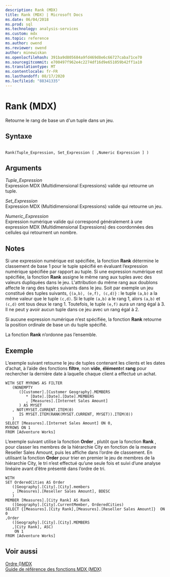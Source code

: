 ```yaml
---
description: Rank (MDX)
title: Rank (MDX) | Microsoft Docs
ms.date: 06/04/2018
ms.prod: sql
ms.technology: analysis-services
ms.custom: mdx
ms.topic: reference
ms.author: owend
ms.reviewer: owend
author: minewiskan
ms.openlocfilehash: 391ba9d805684a9fd469d8e6c66727caba71ce70
ms.sourcegitcommit: e700497f962e4c2274df16d9e651059b42ff1a10
ms.translationtype: MT
ms.contentlocale: fr-FR
ms.lasthandoff: 08/17/2020
ms.locfileid: "88341335"
---
```

# <a name="rank-mdx"></a>Rank (MDX)


  Retourne le rang de base un d'un tuple dans un jeu.  
  
## <a name="syntax"></a>Syntaxe  
  
```  
  
Rank(Tuple_Expression, Set_Expression [ ,Numeric Expression ] )  
```  
  
## <a name="arguments"></a>Arguments  
 *Tuple_Expression*  
 Expression MDX (Multidimensional Expressions) valide qui retourne un tuple.  
  
 *Set_Expression*  
 Expression MDX (Multidimensional Expressions) valide qui retourne un jeu.  
  
 *Numeric_Expression*  
 Expression numérique valide qui correspond généralement à une expression MDX (Multidimensional Expressions) des coordonnées des cellules qui retournent un nombre.  
  
## <a name="remarks"></a>Notes  
 Si une expression numérique est spécifiée, la fonction **Rank** détermine le classement de base 1 pour le tuple spécifié en évaluant l’expression numérique spécifiée par rapport au tuple. Si une expression numérique est spécifiée, la fonction **Rank** assigne le même rang aux tuples avec des valeurs dupliquées dans le jeu. L'attribution du même rang aux doublons affecte le rang des tuples suivants dans le jeu. Soit par exemple un jeu constitué des tuples suivants, `{(a,b), (e,f), (c,d)}` : le tuple `(a,b)` a la même valeur que le tuple `(c,d)`. Si le tuple `(a,b)` a le rang 1, alors `(a,b)` et `(c,d)` ont tous deux le rang 1. Toutefois, le tuple `(e,f)` aura un rang égal à 3. Il ne peut y avoir aucun tuple dans ce jeu avec un rang égal à 2.  
  
 Si aucune expression numérique n’est spécifiée, la fonction **Rank** retourne la position ordinale de base un du tuple spécifié.  
  
 La fonction **Rank** n’ordonne pas l’ensemble.  
  
## <a name="example"></a>Exemple  
 L’exemple suivant retourne le jeu de tuples contenant les clients et les dates d’achat, à l’aide des fonctions **filtre**, non **vide**, **élément**et **rang** pour rechercher la dernière date à laquelle chaque client a effectué un achat.  
  
```  
WITH SET MYROWS AS FILTER  
   (NONEMPTY  
      ([Customer].[Customer Geography].MEMBERS  
         * [Date].[Date].[Date].MEMBERS  
         , [Measures].[Internet Sales Amount]  
      ) AS MYSET  
   , NOT(MYSET.CURRENT.ITEM(0)  
      IS MYSET.ITEM(RANK(MYSET.CURRENT, MYSET)).ITEM(0))  
   )  
SELECT [Measures].[Internet Sales Amount] ON 0,  
MYROWS ON 1  
FROM [Adventure Works]  
```  
  
 L’exemple suivant utilise la fonction **Order** , plutôt que la fonction **Rank** , pour classer les membres de la hiérarchie City en fonction de la mesure Reseller Sales Amount, puis les affiche dans l’ordre de classement. En utilisant la fonction **Order** pour trier en premier le jeu de membres de la hiérarchie City, le tri n’est effectué qu’une seule fois et suivi d’une analyse linéaire avant d’être présenté dans l’ordre de tri.  
  
```  
WITH   
SET OrderedCities AS Order  
   ([Geography].[City].[City].members  
   , [Measures].[Reseller Sales Amount], BDESC  
   )  
MEMBER [Measures].[City Rank] AS Rank  
   ([Geography].[City].CurrentMember, OrderedCities)  
SELECT {[Measures].[City Rank],[Measures].[Reseller Sales Amount]}  ON 0   
,Order  
   ([Geography].[City].[City].MEMBERS  
   ,[City Rank], ASC)  
    ON 1  
FROM [Adventure Works]  
```  
  
## <a name="see-also"></a>Voir aussi  
 [Ordre &#40;&#41;MDX ](../mdx/order-mdx.md)   
 [Guide de référence des fonctions MDX &#40;MDX&#41;](../mdx/mdx-function-reference-mdx.md)  
  
  
